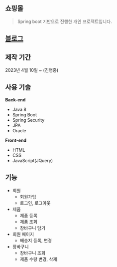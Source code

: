 ## 쇼핑몰
> Spring boot 기반으로 진행한 개인 프로젝트입니다.

## [블로그](https://cookie9606.tistory.com/115)

## 제작 기간
2023년 4월 10일 ~ (진행중)

## 사용 기술
__Back-end__
* Java 8
* Spring Boot
* Spring Security
* JPA
* Oracle


__Front-end__
* HTML
* CSS
* JavaScript(JQuery)

## 기능
* 회원
  * 회원가입
  * 로그인, 로그아웃
* 제품
  * 제품 등록
  * 제품 조회
  * 장바구니 담기
* 회원 페이지
  * 배송지 등록, 변경
* 장바구니
  * 장바구니 조회
  * 제품 수량 변경, 삭제
